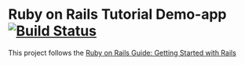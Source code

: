# Ruby on Rails Tutorial Demo-app [![Build Status](https://secure.travis-ci.org/talltroym/demo_app.png?branch=master)](http://travis-ci.org/talltroym/demo_app)


This project follows the [Ruby on Rails Guide: Getting Started with Rails](http://guides.rubyonrails.org/getting_started.html)